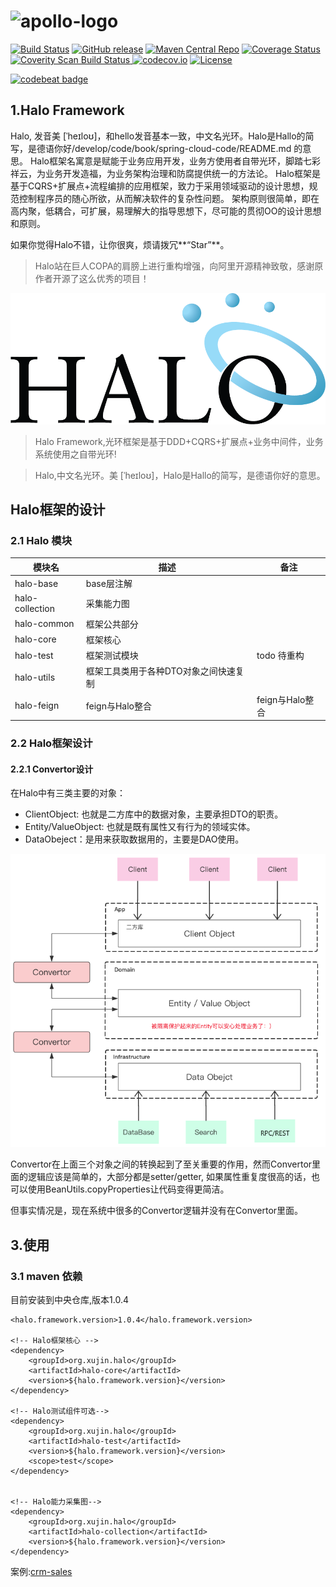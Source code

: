 

![apollo-logo](apollo-portal/src/main/resources/static/img/logo-detail.png)
================

[![Build Status](https://travis-ci.org/ctripcorp/apollo.svg?branch=master)](https://travis-ci.org/ctripcorp/apollo)
[![GitHub release](https://img.shields.io/github/release/ctripcorp/apollo.svg)](https://github.com/ctripcorp/apollo/releases)
[![Maven Central Repo](https://img.shields.io/maven-central/v/com.ctrip.framework.apollo/apollo.svg)](https://mvnrepository.com/artifact/com.ctrip.framework.apollo/apollo-client)
[![Coverage Status](https://coveralls.io/repos/github/ctripcorp/apollo/badge.svg?branch=master)](https://coveralls.io/github/ctripcorp/apollo?branch=master)
<a href="https://scan.coverity.com/projects/ctripcorp-apollo">
  <img alt="Coverity Scan Build Status" src="https://img.shields.io/coverity/scan/8244.svg"/>
</a>
[![codecov.io](https://codecov.io/github/ctripcorp/apollo/coverage.svg?branch=master)](https://codecov.io/github/ctripcorp/apollo?branch=master)
[![License](https://img.shields.io/badge/License-Apache%202.0-blue.svg)](https://opensource.org/licenses/Apache-2.0)


[![codebeat badge](https://codebeat.co/badges/edb89c5e-9a43-4323-8e2f-0d3ca486dbb7)](https://codebeat.co/projects/github-com-softwareking-halo-master)

## 1.Halo Framework

   Halo, 发音美 [ˈheɪloʊ]，和hello发音基本一致，中文名光环。Halo是Hallo的简写，是德语你好/develop/code/book/spring-cloud-code/README.md
的意思。
Halo框架名寓意是赋能于业务应用开发，业务方使用者自带光环，脚踏七彩祥云，为业务开发造福，为业务架构治理和防腐提供统一的方法论。
Halo框架是基于CQRS+扩展点+流程编排的应用框架，致力于采用领域驱动的设计思想，规范控制程序员的随心所欲，从而解决软件的复杂性问题。
架构原则很简单，即在高内聚，低耦合，可扩展，易理解大的指导思想下，尽可能的贯彻OO的设计思想和原则。

如果你觉得Halo不错，让你很爽，烦请拨冗**“Star”**。

>Halo站在巨人COPA的肩膀上进行重构增强，向阿里开源精神致敬，感谢原作者开源了这么优秀的项目！


![](/halo-docs/logo/halo-logo-1.png)

> Halo Framework,光环框架是基于DDD+CQRS+扩展点+业务中间件，业务系统使用之自带光环!

> Halo,中文名光环。美 [ˈheɪloʊ]，Halo是Hallo的简写，是德语你好的意思。

## Halo框架的设计

### 2.1 Halo 模块

| 模块名 | 描述 | 备注 |
| --- | --- | --- |
| halo-base | base层注解 |  |
| halo-collection | 采集能力图 |  |
| halo-common | 框架公共部分 |  |
| halo-core | 框架核心 |  |
| halo-test | 框架测试模块 | todo 待重构 |
| halo-utils | 框架工具类用于各种DTO对象之间快速复制 |  |
| halo-feign | feign与Halo整合 |feign与Halo整合  |

### 2.2 Halo框架设计

#### 2.2.1 Convertor设计

在Halo中有三类主要的对象：

* ClientObject: 也就是二方库中的数据对象，主要承担DTO的职责。
* Entity/ValueObject: 也就是既有属性又有行为的领域实体。
* DataObeject：是用来获取数据用的，主要是DAO使用。

![](/halo-docs/image/convertor.png)

Convertor在上面三个对象之间的转换起到了至关重要的作用，然而Convertor里面的逻辑应该是简单的，大部分都是setter/getter, 如果属性重复度很高的话，也可以使用BeanUtils.copyProperties让代码变得更简洁。

但事实情况是，现在系统中很多的Convertor逻辑并没有在Convertor里面。


## 3.使用

### 3.1 maven 依赖

目前安装到中央仓库,版本1.0.4

```pom
<halo.framework.version>1.0.4</halo.framework.version>

<!-- Halo框架核心 -->
<dependency>
    <groupId>org.xujin.halo</groupId>
    <artifactId>halo-core</artifactId>
    <version>${halo.framework.version}</version>
</dependency>

<!-- Halo测试组件可选-->
<dependency>
    <groupId>org.xujin.halo</groupId>
    <artifactId>halo-test</artifactId>
    <version>${halo.framework.version}</version>
    <scope>test</scope>
</dependency>


<!-- Halo能力采集图-->
<dependency>
    <groupId>org.xujin.halo</groupId>
    <artifactId>halo-collection</artifactId>
    <version>${halo.framework.version}</version>
</dependency>
```

案例:[crm-sales](https://github.com/SoftwareKing/crm-sales)


